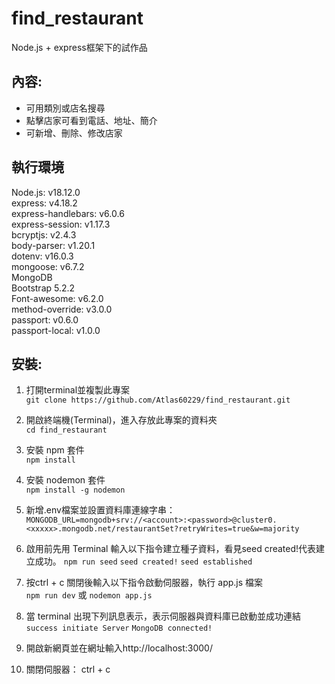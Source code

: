 # find_restaurant
Node.js + express框架下的試作品

## 內容:
* 可用類別或店名搜尋
* 點擊店家可看到電話、地址、簡介
* 可新增、刪除、修改店家

## 執行環境
Node.js: v18.12.0 <br>
express: v4.18.2 <br>
express-handlebars: v6.0.6 <br>
express-session: v1.17.3<br>
bcryptjs: v2.4.3<br>
body-parser: v1.20.1 <br>
dotenv: v16.0.3 <br>
mongoose: v6.7.2<br>
MongoDB<br>
Bootstrap 5.2.2<br>
Font-awesome: v6.2.0<br>
method-override: v3.0.0<br>
passport: v0.6.0<br>
passport-local: v1.0.0<br>


## 安裝:
1. 打開terminal並複製此專案 <br>
`git clone https://github.com/Atlas60229/find_restaurant.git`

2. 開啟終端機(Terminal)，進入存放此專案的資料夾 <br>
`cd find_restaurant`

3. 安裝 npm 套件 <br>
`npm install`

4. 安裝 nodemon 套件 <br>
`npm install -g nodemon`

5. 新增.env檔案並設置資料庫連線字串：<br>
`MONGODB_URL=mongodb+srv://<account>:<password>@cluster0.<xxxxx>.mongodb.net/restaurantSet?retryWrites=true&w=majority`

6. 啟用前先用 Terminal 輸入以下指令建立種子資料，看見seed created!代表建立成功。
`npm run seed`
`seed created!`
`seed established`

7. 按ctrl + c 關閉後輸入以下指令啟動伺服器，執行 app.js 檔案<br>
`npm run dev` 或 `nodemon app.js`

8. 當 terminal 出現下列訊息表示，表示伺服器與資料庫已啟動並成功連結<br>
`success initiate Server`
`MongoDB connected!`

9. 開啟新網頁並在網址輸入http://localhost:3000/<br>

10. 關閉伺服器： ctrl + c <br>